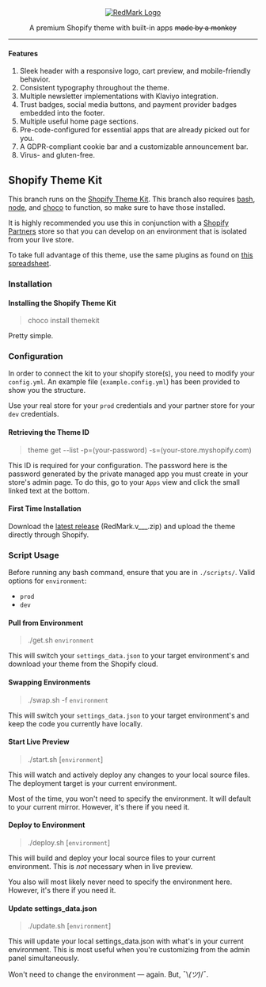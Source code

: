 <div align="center">
    <a href="https://redmarkdeals.com" target="_blank"><img class="redmark__logo" src="https://cdn.redmarkdeals.com/redmark_logo-full.png" alt="RedMark Logo"/></a>
    <p>A premium Shopify theme with built-in apps <s>made by a monkey</s></p>
</div>

___

#### Features

1. Sleek header with a responsive logo, cart preview, and mobile-friendly behavior.
2. Consistent typography throughout the theme.
3. Multiple newsletter implementations with Klaviyo integration.
4. Trust badges, social media buttons, and payment provider badges embedded into the footer.
5. Multiple useful home page sections.
6. Pre-code-configured for essential apps that are already picked out for you. 
7. A GDPR-compliant cookie bar and a customizable announcement bar.
8. Virus- and gluten-free.

## Shopify Theme Kit

This branch runs on the [Shopify Theme Kit](https://shopify.github.io/themekit/).
This branch also requires [bash](https://git-scm.com/downloads), [node](https://nodejs.org/en/download/), and [choco](https://chocolatey.org/install) to function, so make sure to have those installed.

It is highly recommended you use this in conjunction with a [Shopify Partners](https://www.shopify.com/partners) store so that you can develop on an environment that is isolated from your live store.

To take full advantage of this theme, use the same plugins as found on [this spreadsheet](https://docs.google.com/spreadsheets/d/1uH1LK3mLPdQDSeOetnEQVv41eN-27GgdUSVzP5lXges/edit?usp=sharing).

### Installation
#### Installing the Shopify Theme Kit
> choco install themekit

Pretty simple.

### Configuration
In order to connect the kit to your shopify store(s), you need to modify your `config.yml`. An example file (`example.config.yml`) has been provided to show you the structure.

Use your real store for your `prod` credentials and your partner store for your `dev` credentials.

#### Retrieving the Theme ID
> theme get --list -p=(your-password) -s=(your-store.myshopify.com)

This ID is required for your configuration. The password here is the password generated by the private managed app you must create in your store's admin page. To do this, go to your `Apps` view and click the small linked text at the bottom.

#### First Time Installation

Download the [latest release](https://github.com/itsmistad/RedMark/releases/latest) (RedMark.v___.zip) and upload the theme directly through Shopify.

### Script Usage

Before running any bash command, ensure that you are in `./scripts/`.
Valid options for `environment`:
- `prod`
- `dev`

#### Pull from Environment
> ./get.sh `environment`

This will switch your `settings_data.json` to your target environment's and download your theme from the Shopify cloud.

#### Swapping Environments
> ./swap.sh -f `environment`

This will switch your `settings_data.json` to your target environment's and keep the code you currently have locally.

#### Start Live Preview
> ./start.sh [`environment`]

This will watch and actively deploy any changes to your local source files. The deployment target is your current environment.

Most of the time, you won't need to specify the environment. It will default to your current mirror. However, it's there if you need it.

#### Deploy to Environment
> ./deploy.sh [`environment`]

This will build and deploy your local source files to your current environment. This is *not* necessary when in live preview.

You also will most likely never need to specify the environment here. However, it's there if you need it.

#### Update settings_data.json
> ./update.sh [`environment`]

This will update your local settings_data.json with what's in your current environment. This is most useful when you're customizing from the admin panel simultaneously.

Won't need to change the environment — again. But, ¯\\_(ツ)_/¯.
